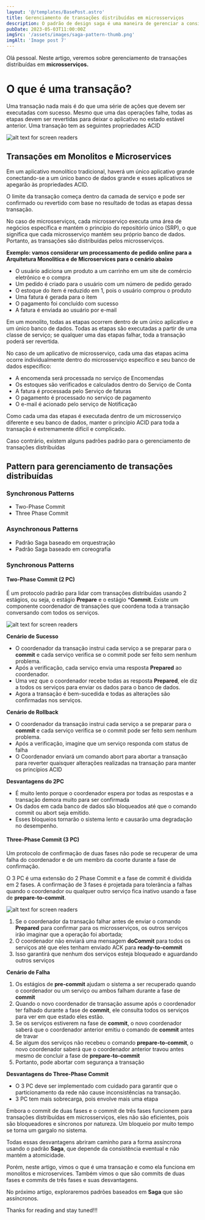 ```yaml
---
layout: '@/templates/BasePost.astro'
title: Gerenciamento de transações distribuídas em microsserviços
description: O padrão de design saga é uma maneira de gerenciar a consistência de dados entre microsserviços em cenários de transação distribuída.
pubDate: 2023-05-03T11:00:00Z
imgSrc: '/assets/images/saga-pattern-thumb.png'
imgAlt: 'Image post 7'
---
```


Olá pessoal. Neste artigo, veremos sobre gerenciamento de transações distribuídas em **microsserviços.**

# O que é uma transação?

Uma transação nada mais é do que uma série de ações que devem ser executadas com sucesso. Mesmo que uma das operações falhe, todas as etapas devem ser revertidas para deixar o aplicativo no estado estável anterior. Uma transação tem as seguintes propriedades ACID

![alt text for screen readers](../../../public/assets/images/acid.png)


## Transações em Monolitos e Microservices

Em um aplicativo monolítico tradicional, haverá um único aplicativo grande conectando-se a um único banco de dados grande e esses aplicativos se apegarão às propriedades ACID.

O limite da transação começa dentro da camada de serviço e pode ser confirmado ou revertido com base no resultado de todas as etapas dessa transação. 

No caso de microsserviços, cada microsserviço executa uma área de negócios específica e mantém o princípio do repositório único (SRP), o que significa que cada microsserviço mantém seu próprio banco de dados. Portanto, as transações são distribuídas pelos microsserviços.

**Exemplo: vamos considerar um processamento de pedido online para a Arquitetura Monolitica e de Microservices para o cenário abaixo**

- O usuário adiciona um produto a um carrinho em um site de comércio eletrônico e o compra
- Um pedido é criado para o usuário com um número de pedido gerado
- O estoque do item é reduzido em 1, pois o usuário comprou o produto
- Uma fatura é gerada para o item
- O pagamento foi concluído com sucesso
- A fatura é enviada ao usuário por e-mail


Em um monolito, todas as etapas ocorrem dentro de um único aplicativo e um único banco de dados. Todas as etapas são executadas a partir de uma classe de serviço; se qualquer uma das etapas falhar, toda a transação poderá ser revertida.

No caso de um aplicativo de microsserviço, cada uma das etapas acima ocorre individualmente dentro do microsserviço específico e seu banco de dados específico:

* A encomenda será processada no serviço de Encomendas
* Os estoques são verificados e calculados dentro do Serviço de Conta
* A fatura é processada pelo Serviço de faturas
* O pagamento é processado no serviço de pagamento
* O e-mail é acionado pelo serviço de Notificação


Como cada uma das etapas é executada dentro de um microsserviço diferente e seu banco de dados, manter o princípio ACID para toda a transação é extremamente difícil e complicado.

Caso contrário, existem alguns padrões padrão para o gerenciamento de transações distribuídas

## Pattern para gerenciamento de transações distribuídas

### Synchronous Patterns
* Two-Phase Commit
* Three Phase Commit

### Asynchronous Patterns

* Padrão Saga baseado em orquestração
* Padrão Saga baseado em coreografia

### Synchronous Patterns

#### Two-Phase Commit (2 PC)
É um protocolo padrão para lidar com transações distribuídas usando 2 estágios, ou seja, o estágio **Prepare** e o estágio ***Commit**. Existe um componente coordenador de transações que coordena toda a transação conversando com todos os serviços.

![alt text for screen readers](../../../public/assets/images/two-phase-commit.png)

**Cenário de Sucesso**

* O coordenador da transação instrui cada serviço a se preparar para o **commit** e cada serviço verifica se o commit pode ser feito sem nenhum problema.
* Após a verificação, cada serviço envia uma resposta **Prepared** ao coordenador.
* Uma vez que o coordenador recebe todas as resposta **Prepared**, ele diz a todos os serviços para enviar os dados para o banco de dados.
* Agora a transação é bem-sucedida e todas as alterações são confirmadas nos serviços.

**Cenário de Rollback**

* O coordenador da transação instrui cada serviço a se preparar para o **commit** e cada serviço verifica se o commit pode ser feito sem nenhum problema.
* Após a verificação, imagine que um serviço responda com status de falha
* O Coordenador enviará um comando abort para abortar a transação para reverter quaisquer alterações realizadas na transação para manter os princípios ACID

**Desvantagens do 2PC**

* É muito lento porque o coordenador espera por todas as respostas e a transação demora muito para ser confirmada
* Os dados em cada banco de dados são bloqueados até que o comando commit ou abort seja emitido. 
* Esses bloqueios tornarão o sistema lento e causarão uma degradação no desempenho.

#### Three-Phase Commit (3 PC)

Um protocolo de confirmação de duas fases não pode se recuperar de uma falha do coordenador e de um membro da coorte durante a fase de confirmação.

O 3 PC é uma extensão do 2 Phase Commit e a fase de commit é dividida em 2 fases. A confirmação de 3 fases é projetada para tolerância a falhas quando o coordenador ou qualquer outro serviço fica inativo usando a fase de **prepare-to-commit**.

![alt text for screen readers](../../../public/assets/images/three-phase-commit.png)

1. Se o coordenador da transação falhar antes de enviar o comando **Prepared** para confirmar para os microsserviços, os outros serviços irão imaginar que a operação foi abortada;
2. O coordenador não enviará uma mensagem **doCommit** para todos os serviços até que eles tenham enviado ACK para **ready-to-commit**
3. Isso garantirá que nenhum dos serviços esteja bloqueado e aguardando outros serviços

**Cenário de Falha**

1. Os estágios de **pre-commit** ajudam o sistema a ser recuperado quando o coordenador ou um serviço ou ambos falham durante a fase de **commit**
2. Quando o novo coordenador de transação assume após o coordenador ter falhado durante a fase de **commit**, ele consulta todos os serviços para ver em que estado eles estão.
3. Se os serviços estiverem na fase de **commit**, o novo coordenador saberá que o coordenador anterior emitiu o comando de **commit** antes de travar
4. Se algum dos serviços não recebeu o comando **prepare-to-commit**, o novo coordenador saberá que o coordenador anterior travou antes mesmo de concluir a fase de **prepare-to-commit**
5. Portanto, pode abortar com segurança a transação


**Desvantagens do Three-Phase Commit**

* O 3 PC deve ser implementado com cuidado para garantir que o particionamento da rede não cause inconsistências na transação.
* 3 PC tem mais sobrecarga, pois envolve mais uma etapa


Embora o commit de duas fases e o commit de três fases funcionem para transações distribuídas em microsserviços, eles não são eficientes, pois são bloqueadores e síncronos por natureza. Um bloqueio por muito tempo se torna um gargalo no sistema.


Todas essas desvantagens abriram caminho para a forma assíncrona usando o padrão **Saga**, que depende da consistência eventual e não mantém a atomicidade.


Porém, neste artigo, vimos o que é uma transação e como ela funciona em monolitos e microservices. Também vimos o que são commits de duas fases e commits de três fases e suas desvantagens.

No próximo artigo, exploraremos padrões baseados em **Saga** que são assíncronos.

Thanks for reading and stay tuned!!!